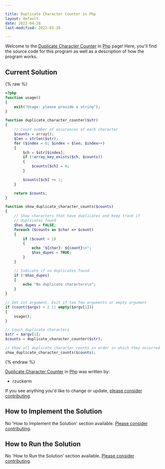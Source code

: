 ```yaml
---

title: Duplicate Character Counter in Php
layout: default
date: 2022-04-28
last-modified: 2023-03-26

---
```


Welcome to the [Duplicate Character Counter](https://sampleprograms.io/projects/duplicate-character-counter) in [Php](https://sampleprograms.io/languages/php) page! Here, you'll find the source code for this program as well as a description of how the program works.

## Current Solution

{% raw %}

```php
<?php
function usage()
{
    exit("Usage: please provide a string");
}

function duplicate_character_counter($str)
{
    // Count number of occurances of each character
    $counts = array();
    $len = strlen($str);
    for ($index = 0; $index < $len; $index++)
    {
        $ch = $str[$index];
        if (!array_key_exists($ch, $counts))
        {
            $counts[$ch] = 0;
        }

        $counts[$ch] += 1;
    }

    return $counts;
}

function show_duplicate_character_counts($counts)
{
    // Show characters that have duplicates and keep track if
    // duplicates found
    $has_dupes = FALSE;
    foreach ($counts as $char => $count)
    {
        if ($count > 1)
        {
            echo "${char}: ${count}\n";
            $has_dupes = TRUE;
        }
    }

    // Indicate if no duplicates found
    if (!$has_dupes)
    {
        echo "No duplicate characters\n";
    }
}

// Get 1st argument. Exit if too few arguments or empty argument
if (count($argv) < 2 || empty($argv[1]))
{
    usage();
}

// Count duplicate characters
$str = $argv[1];
$counts = duplicate_character_counter($str);

// Show all duplicate character counts in order in which they occurred in string (if any)
show_duplicate_character_counts($counts);
```

{% endraw %}

[Duplicate Character Counter](https://sampleprograms.io/projects/duplicate-character-counter) in [Php](https://sampleprograms.io/languages/php) was written by:

- rzuckerm

If you see anything you'd like to change or update, [please consider contributing](https://github.com/TheRenegadeCoder/sample-programs).

## How to Implement the Solution

No 'How to Implement the Solution' section available. [Please consider contributing](https://github.com/TheRenegadeCoder/sample-programs-website).

## How to Run the Solution

No 'How to Run the Solution' section available. [Please consider contributing](https://github.com/TheRenegadeCoder/sample-programs-website).